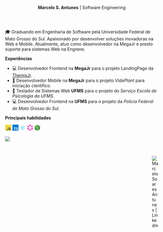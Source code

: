 <p align="center"> <a><b>Marcelo S. Antunes</b> | Software Engineering</a> </p> <br />

<br />

🎓 Graduando em Engenharia de Software pela Universidade Federal de Mato Grosso do Sul. Apaixonado por desenvolver soluções inovadoras na Web e Mobile. Atualmente, atuo como desenvolvedor na MegaJr e presto suporte para sistemas Web na Engrene.

**Experiências**

- 💻 Desenvolvedor Frontend na **MegaJr** para o projeto LandingPage da  [ThemisJr](https://www.themisej.com/).
- 📱 Desenvolvedor Mobile na **MegaJr** para o projeto *VidePlant* para iniciação cíentifico.
- 🧪 Testador de Sistemas Web **UFMS** para o projeto do *Serviço Escola de Psicologia da UFMS*.
- 💻 Desenvolvedor Frontend na **UFMS** para o projeto da *Policia Federal de Mato Grosso do Sul*.

**Principais habilidades**

<code><img height="20" alt="javascript" src="https://raw.githubusercontent.com/github/explore/80688e429a7d4ef2fca1e82350fe8e3517d3494d/topics/javascript/javascript.png"></code>
<code><img height="20" alt="typescript" src="https://raw.githubusercontent.com/github/explore/80688e429a7d4ef2fca1e82350fe8e3517d3494d/topics/typescript/typescript.png"></code>
<code><img height="20" alt="react" src="https://raw.githubusercontent.com/github/explore/80688e429a7d4ef2fca1e82350fe8e3517d3494d/topics/react/react.png"></code>
<code><img height="20" alt="graphql" src="https://raw.githubusercontent.com/github/explore/5c058a388828bb5fde0bcafd4bc867b5bb3f26f3/topics/graphql/graphql.png"></code>
<code><img height="20" alt="nodejs" src="https://raw.githubusercontent.com/github/explore/80688e429a7d4ef2fca1e82350fe8e3517d3494d/topics/nodejs/nodejs.png"></code>    

<a><img align="center" src="https://github-readme-stats.vercel.app/api/top-langs/?username=Mar-1&layout=compact&theme=buefy&hide_border=true" /></a> 

<br />
<br />

<a href="https://www.linkedin.com/in/marcelo-soares-antunes/" target="_blank">
  <img align="right" alt="Marcelo Soares Antunes | Linkedin" width="21px" src="https://cdn-icons-png.flaticon.com/512/174/174857.png" />
</a>

